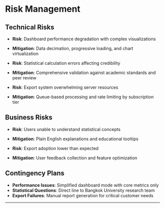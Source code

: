 # Risk Management

## Technical Risks
- **Risk**: Dashboard performance degradation with complex visualizations
- **Mitigation**: Data decimation, progressive loading, and chart virtualization

- **Risk**: Statistical calculation errors affecting credibility
- **Mitigation**: Comprehensive validation against academic standards and peer review

- **Risk**: Export system overwhelming server resources
- **Mitigation**: Queue-based processing and rate limiting by subscription tier

## Business Risks
- **Risk**: Users unable to understand statistical concepts
- **Mitigation**: Plain English explanations and educational tooltips

- **Risk**: Export adoption lower than expected
- **Mitigation**: User feedback collection and feature optimization

## Contingency Plans
- **Performance Issues**: Simplified dashboard mode with core metrics only
- **Statistical Questions**: Direct line to Bangkok University research team
- **Export Failures**: Manual report generation for critical customer needs

---
